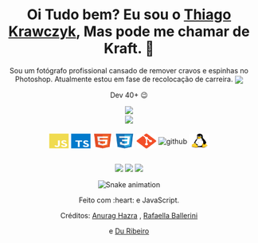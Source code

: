 <div>
  
  <h1 align="center">
    Oi Tudo bem? Eu sou o 
    <a href="https://www.linkedin.com/in/thiago-kraw/">Thiago Krawczyk</a>, 
    Mas pode me chamar de Kraft.
    🤝
  </h1>
  
  <p align="center">
    Sou um fotógrafo profissional cansado de remover cravos e espinhas no Photoshop.
    Atualmente estou em fase de recolocação de carreira.
    <a href="https://www.youtube.com/channel/UCw7eTZH9S8oSwWneJtw8rpA?sub_confirmation=1" target="_blank">
      <img
           width="10%" 
           align="center" 
           valign="middle" 
           src="https://img.shields.io/youtube/channel/subscribers/UCViaNBT0SIeiVnZSEEtIfjw?label=Thiago Kraft&style=social" 
           target="_blank" 
      />
    </a>  
  </p>
  
  <p align="center">
   Dev 40+ 😉️
  </p>

</div>

<div align="center">
  <a href="https://github.com/thiagokraft">
    <img height="150em" src="https://github-readme-stats.vercel.app/api?username=thiagokraft&count_private=true&include_all_commits=true&show_icons=true&theme=vue-dark&hide_border=false&show_owner=true"/>
    </br>
    <img height="120em" src="https://github-readme-stats.vercel.app/api/top-langs/?username=thiagokraft&theme=vue-dark&hide_border=false&&layout=compact"/>
  </a>
</div>

<div align="center" valign="top"><br>
 
  <img align="center" alt="Js" height="30" width="40" src="https://raw.githubusercontent.com/devicons/devicon/master/icons/javascript/javascript-plain.svg">
  <img align="center" alt="Js" height="30" width="40" src="https://raw.githubusercontent.com/devicons/devicon/master/icons/typescript/typescript-plain.svg">
  <img align="center" alt="HTML" height="30" width="40" src="https://raw.githubusercontent.com/devicons/devicon/master/icons/html5/html5-original.svg">
  <img align="center" alt="CSS" height="30" width="40" src="https://raw.githubusercontent.com/devicons/devicon/master/icons/css3/css3-original.svg">
  <img align="center" alt="git" height="30" width="40" src="https://raw.githubusercontent.com/devicons/devicon/master/icons/git/git-original.svg">
  <img align="center" alt="github" height="30" width="30" src="https://www.svgrepo.com/show/217753/github.svg">
  <img align="center" alt="linux" height="30" width="40" src="https://raw.githubusercontent.com/devicons/devicon/master/icons/linux/linux-original.svg">
</div><br>

<div align="center">
  
  <a href="https://www.instagram.com/thiagokraw/" target="_blank"><img src="https://img.shields.io/badge/-Instagram-%23E4405F?style=for-the-badge&logo=instagram&logoColor=white" target="_blank"></a>
  <a href="https://www.linkedin.com/in/thiago-kraw/" target="_blank"><img src="https://img.shields.io/badge/-LinkedIn-%230077B5?style=for-the-badge&logo=linkedin&logoColor=white" target="_blank"></a> 
  <a href="mailto:thiagokraft@gmail.com"><img src="https://img.shields.io/badge/-Gmail-%23333?style=for-the-badge&logo=gmail&logoColor=white" target="_blank"></a>
</div>

<div align="center">

  ![Snake animation](https://github.com/thiagokraft/thiagokraft/blob/output/github-contribution-grid-snake.svg)
  
</div>

<div align="center">
  <p>Feito com :heart: e JavaScript.</p>
  <p>Créditos: <a href="https://github.com/anuraghazra/github-readme-stats">Anurag Hazra</a> , <a href="https://github.com/rafaballerini">Rafaella Ballerini</a></p>
 e <a href="https://github.com/duribeiro">Du Ribeiro</a></p>
</div>
